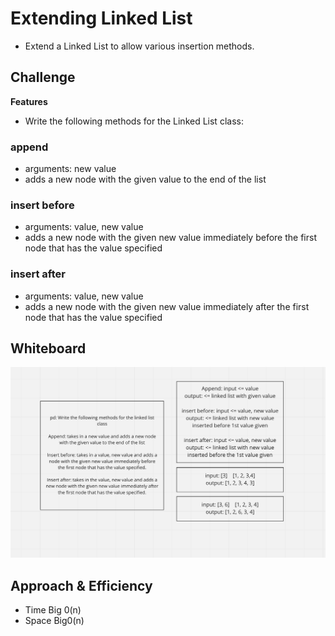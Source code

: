 # Extending Linked List
- Extend a Linked List to allow various insertion methods.

## Challenge
**Features**
- Write the following methods for the Linked List class:

### append
- arguments: new value
- adds a new node with the given value to the end of the list
### insert before
- arguments: value, new value
- adds a new node with the given new value immediately before the first node that has the value specified
### insert after
- arguments: value, new value
- adds a new node with the given new value immediately after the first node that has the value specified

## Whiteboard
![](insertions.png)

## Approach & Efficiency
- Time Big 0(n)
- Space Big0(n)
